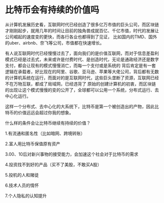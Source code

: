 # 比特币会有持续的价值吗


从计算机发展历史看，互联网时代已经创造了很多亿万市值的巨头公司，而区块链才刚刚起步，就用几年的时间让目前的独角兽成就百亿、千亿市值，时代的发展让公司崛起的速度变的更快，而各行各业也都得到了见证，
比如国内的TMD、国外的uber、airbnb、奈飞等公司，市值都在快速增长。

有人说互联网时代已经慢慢过去了，面向我们的是价值互联网，而对于信息差盈利模式已经是过去式，未来或许是付费时代、是创造时代，无论是通政经济还是数字支付，都会让现有的模式慢慢消亡，而每一个支付或是系统的
背后肯定是有一套逻辑在承载者，好比现在的阿里、谷歌、亚马逊、苹果等大佬公司，背后都有无数的计算机系统在运行，而面对的是互联网时代，这些巨头垄断了资源，互联网已经不在万物互联，都成了局域网，已经违背了
原始的创建计算机的初衷，而区块链的出现让这个模式慢慢的变的公开了，全球都可以公用一个系统，分布式运行、去中心化运行。

这样一个分布式、去中心化的大系统下，比特币是第一个被创造出的产物，因此比特币的价值远远会超过你我的想象。


什么样的条件会让比特币继续有持续的价值？


1.有流通和匿名性（比如暗网、跨境转账）

2.富人用比特币保值原有资产

3.00、10后对新兴事物的接受能力，会加速这个社会对于比特币的需求

4.投资找不到好的产品（买不了美股，不敢买A股）

5.投机的人和赌徒

6.技术人员的情怀

7.个人隐私的认知提升
